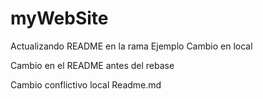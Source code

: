 # myWebSite 

Actualizando README en la rama Ejemplo
Cambio en local

Cambio en el README antes del rebase

Cambio conflictivo local Readme.md